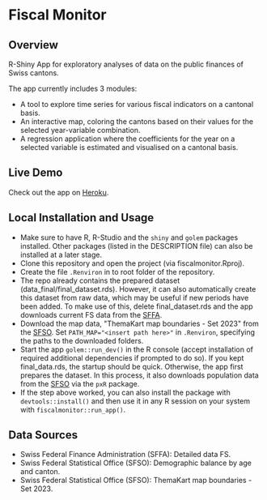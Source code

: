 # Fiscal Monitor

## Overview

R-Shiny App for exploratory analyses of data on the public finances of Swiss cantons. 

The app currently includes 3 modules:
-   A tool to explore time series for various fiscal indicators on a cantonal basis. 
-   An interactive map, coloring the cantons based on their values for the selected year-variable combination.
-   A regression application where the coefficients for the year on a selected variable is estimated and visualised on a cantonal basis. 

## Live Demo

Check out the app on [Heroku](https://fiscalmonitor-096a1fdc3ae8.herokuapp.com).

## Local Installation and Usage 

-   Make sure to have R, R-Studio and the `shiny` and `golem` packages installed. Other packages (listed in the DESCRIPTION file) can also be installed at a later stage.
-   Clone this repository and open the project (via fiscalmonitor.Rproj).
-   Create the file `.Renviron` in to root folder of the repository. 
-   The repo already contains the prepared dataset (data_final/final_dataset.rds). However, it can also automatically create this dataset from raw data, which may be useful if new periods have been added. To make use of this, delete final_dataset.rds and the app downloads current FS data from the [SFFA](https://www.efv.admin.ch/efv/en/home/themen/finanzstatistik/daten.html).
-   Download the map data, "ThemaKart map boundaries - Set 2023" from the [SFSO](https://www.bfs.admin.ch/bfs/en/home/statistics/regional-statistics/base-maps/cartographic-bases.html). Set `PATH_MAP="<insert path here>"` in `.Renviron`, specifying the paths to the downloaded folders.
-   Start the app `golem::run_dev()` in the R console (accept installation of required additional dependencies if prompted to do so). If you kept final_data.rds, the startup should be quick. Otherwise, the app first prepares the dataset. In this process, it also downloads population data from the [SFSO](https://www.pxweb.bfs.admin.ch/pxweb/en/px-x-0102020000_104/-/px-x-0102020000_104.px/) via the `pxR` package.
-   If the step above worked, you can also install the package with `devtools::install()` and then use it in any R session on your system with `fiscalmonitor::run_app()`.

## Data Sources

-   Swiss Federal Finance Administration (SFFA): Detailed data FS.
-   Swiss Federal Statistical Office (SFSO): Demographic balance by age and canton.
-   Swiss Federal Statistical Office (SFSO): ThemaKart map boundaries - Set 2023.
